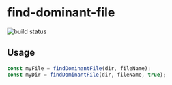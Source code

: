 # find-dominant-file
![build status](https://travis-ci.org/zhangkaiyulw/find-dominant-file.svg?branch=master)

## Usage
``` js
const myFile = findDominantFile(dir, fileName);
const myDir = findDominantFile(dir, fileName, true);
```
